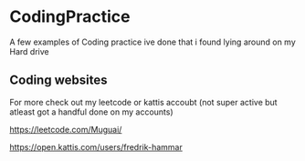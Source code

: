 # CodingPractice

A few examples of Coding practice ive done that i found lying around on my Hard drive

## Coding websites
For more check out my leetcode or kattis accoubt (not super active but atleast got a handful done on my accounts)

https://leetcode.com/Muguai/

https://open.kattis.com/users/fredrik-hammar


